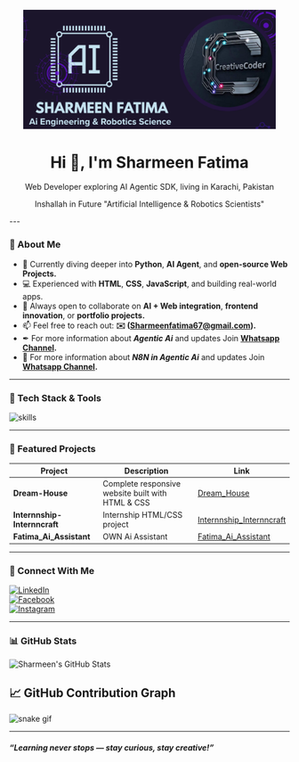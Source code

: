 
<p align="center">
  <img src="github-profile.png" width="90%" height="20%" style="border-radius:"50%;" />
</p>

<h1 align="center">Hi 👋, I'm Sharmeen Fatima</h1>
<p align="center">Web Developer exploring AI Agentic SDK, living in Karachi, Pakistan</p>
<p align="center">Inshallah in Future "Artificial Intelligence & Robotics Scientists"</p>
---

### 🚀 About Me
- 🌱 Currently diving deeper into **Python**, **AI Agent**, and **open-source Web Projects.**
- 💻 Experienced with **HTML**, **CSS**, **JavaScript**, and building real-world apps.
- 🤝 Always open to collaborate on **AI + Web integration**, **frontend innovation**, or **portfolio projects.**
- 📫 Feel free to reach out: **✉️ (Sharmeenfatima67@gmail.com).**
- ✒ For more information about ***Agentic Ai*** and updates Join **[Whatsapp Channel](https://whatsapp.com/channel/0029VbAqY7w002TIRJYUHG3X).**
- 🎯 For more information about ***N8N in Agentic Ai*** and updates Join **[Whatsapp Channel](https://whatsapp.com/channel/0029Vb6ZMNn9WtC60YWzyh15).**

---

### 🔧 Tech Stack & Tools

<p align="left">
  <img src="https://skillicons.dev/icons?i=html,css,js,python,react,git" alt="skills" />
</p>

---

### 🧩 Featured Projects

| Project | Description | Link |
|--------|-------------|------|
| **Dream-House** | Complete responsive website built with HTML & CSS | [Dream_House](https://github.com/Sharmeen-Fatima/Dream-House) |
| **Internnship-Internncraft** | Internship HTML/CSS project | [Internnship_Internncraft](https://github.com/Sharmeen-Fatima/Internnship-Internncraft) |
| **Fatima_Ai_Assistant** | OWN Ai Assistant | [Fatima_Ai_Assistant](https://github.com/Sharmeen-Fatima/Fatima_Ai_Assistant.git) |

---

### 📱 Connect With Me

[![LinkedIn](https://img.shields.io/badge/LinkedIn-%230077B5?style=for-the-badge&logo=linkedin&logoColor=white)](https://www.linkedin.com/in/sharmeen-fatima-b1268827a)  
[![Facebook](https://img.shields.io/badge/Facebook-%231877F2?style=for-the-badge&logo=facebook&logoColor=white)](https://www.facebook.com/profile.php?id=100093096264475)  
[![Instagram](https://img.shields.io/badge/Instagram-E4405F?style=for-the-badge&logo=instagram&logoColor=white)](https://www.instagram.com/creative_coder_official/)

---

### 📊 GitHub Stats

![Sharmeen's GitHub Stats](https://github-readme-stats.vercel.app/api?username=Sharmeen-Fatima&show_icons=true&theme=tokyionght)

## 📈 GitHub Contribution Graph

![snake gif](https://camo.githubusercontent.com/14a646a2ab516c4af8961aa726117a10597be3f0e8d2711d716217fd544a2bd5/68747470733a2f2f70726f66696c652d726561646d652d67656e657261746f722e636f6d2f6173736574732f736e616b652e737667)

---
#### ***“Learning never stops — stay curious, stay creative!”***
